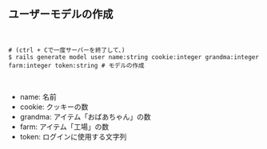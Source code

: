 ##  ユーザーモデルの作成

<br />

```
# (ctrl + Cで一度サーバーを終了して、)
$ rails generate model user name:string cookie:integer grandma:integer farm:integer token:string # モデルの作成
```

<br />

* name: 名前
* cookie: クッキーの数
* grandma: アイテム「おばあちゃん」の数
* farm: アイテム「工場」の数
* token: ログインに使用する文字列